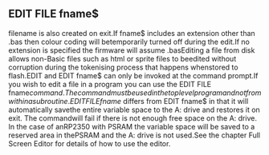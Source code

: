 ## EDIT FILE fname$

filename is also created on exit.If fname$ includes an extension other than .bas then colour coding will betemporarily turned off during the edit.If no extension is specified the firmware will assume .basEditing a file from disk allows non-Basic files such as html or sprite files to beedited without corruption during the tokenising process that happens whenstored to flash.EDIT and EDIT fname$ can only be invoked at the command prompt.If you wish to edit a file in a program you can use the EDIT FILE fname$command. The command must be used in the top level program and not fromwithin a subroutine.EDIT FILE fname$ differs from EDIT fname$ in that it will automatically savethe entire variable space to the A: drive and restores it on exit. The commandwill fail if there is not enough free space on the A: drive. In the case of anRP2350 with PSRAM the variable space will be saved to a reserved area in thePSRAM and the A: drive is not used.See the chapter Full Screen Editor for details of how to use the editor.